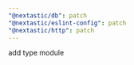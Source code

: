 ```yaml
---
"@nextastic/db": patch
"@nextastic/eslint-config": patch
"@nextastic/http": patch
---
```


add type module
